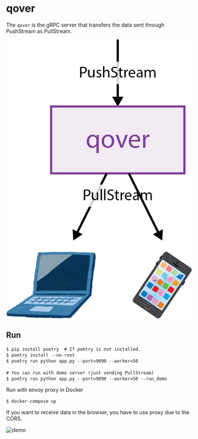 # qover

The `qover` is the gRPC server that transfers the data sent through PushStream as PullStream.

<img src="doc/qover.png" alt="qover" />

## Run

```
$ pip install poetry  # If poetry is not installed.
$ poetry install --no-root
$ poetry run python app.py --port=9090 --worker=50

# You can run with demo server (just sending PullStream)
$ poetry run python app.py --port=9090 --worker=50 --run_demo
```

Run with envoy proxy in Docker
```
$ docker-compose up
```

If you want to receive data in the browser, you have to use proxy due to the CORS.

<img src="doc/demo.gif" alt="demo" />
